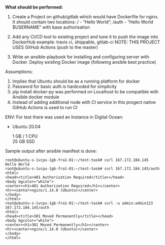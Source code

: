 **What should be performed:**
1. Create a Project on github/gitlab which would have Dockerfile for nginx.
   It should contain two locations:
    / - “Hello World”; 
    /auth - “Hello World $USERNAME” with base authorisation
   
2. Add any CI/CD tool to existing project and tune it to push the image into DockerHub
   example: travis ci, shippable, gitlab-ci
   NOTE: THIS PROJECT USES GitHub Actions (push to the master)

3. Write an ansible-playbook for installing and configuring server with Docker.
   Deploy existing Docker image (following ansible best practice)
   
Assumptions:
1. Implies that Ubuntu should be as a running platform for docker
2. Password for basic auth is hardcoded for simplicity
3. pip install docker-py was performed on Localhost to be compatible with Ansible docker module
4. Instead of adding additional node with CI service in this progect native GitHub Actions is used to run CI 


ENV:
For test there was used an Instance in Digital Ocean:
- Ubuntu 20.04

  1 GB / 1 CPU  
  25 GB SSD
  
Sample output after ansible manifest is done:
```
root@ubuntu-s-1vcpu-1gb-fra1-01:~/test-task# curl 167.172.184.145
Hello World
root@ubuntu-s-1vcpu-1gb-fra1-01:~/test-task# curl 167.172.184.145/auth
<html>
<head><title>401 Authorization Required</title></head>
<body bgcolor="white">
<center><h1>401 Authorization Required</h1></center>
<hr><center>nginx/1.14.0 (Ubuntu)</center>
</body>
</html>
root@ubuntu-s-1vcpu-1gb-fra1-01:~/test-task# curl -u admin:admin123 167.172.184.145/auth
<html>
<head><title>301 Moved Permanently</title></head>
<body bgcolor="white">
<center><h1>301 Moved Permanently</h1></center>
<hr><center>nginx/1.14.0 (Ubuntu)</center>
</body>
</html>
```
